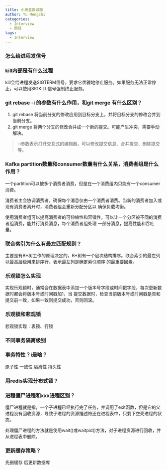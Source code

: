 ```yaml
---
title: 小黑盒面试题
author: Yu Mengchi
categories:
  - Interview
  - 面经
tags:
  - Interview
---
```

  
### 怎么给进程发信号

### kill内部是有什么过程
kill会给进程发送SIGTERM信号，要求它优雅地停止服务。如果服务无法正常停止，可以使用SIGKILL信号强制终止服务。
### git rebase -i 的参数有什么作用，和git merge 有什么区别？
1. git rebase 将当前分支的修改应用到目标分支上，并将目标分支的修改合并到当前分支。
2. git merge 将两个分支的修改合并成一个新的提交。可能产生冲突，需要手动解决。

> -i参数表示打开交互式的编辑器，可以修改提交信息、合并提交、删除提交等。

### Kafka partition数量和consumer数量有什么关系，消费者组是什么作用？

一个partition可以被多个消费者消费，但是在一个消费组内只能有一个consumer消费。

消费者主会协调消费者，确保每个消息仅由一个消费者消费。当新的消费者加入或现有消费者离开时，消费者组会重新分配分区以
确保负载均衡。

使用消费者组可以提高消费者的可伸缩性和容错性。可以让一个分区被不同的消费者组消费，能并行消费消息，每个消费者组处理
一部分消息，提高性能和吞吐量。



### 联合索引为什么有最左匹配规则？
主要是有B+树工作的原理决定的，B+树有一个层次结构排序。联合索引的最左列以最高层级用来排序行。表示最左列是确定索引顺序
的最重要因素。

### 乐观锁怎么实现
实现乐观锁时，通常会在数据表中添加一个版本号字段或时间戳字段，每次更新数据时都会将版本号或时间戳加1，当
提交数据时，检查当前版本号或时间戳是否和提交前一致，如果一致则提交成功，否则回滚。
### 乐观锁和悲观锁
悲观锁实现：表锁、行锁

### 不同事务隔离级别


### 事务特性？i是啥？
原子性
一致性
隔离性
持久性

### 用redis实现分布式锁？


### 进程僵尸进程和xxx进程区别？
僵尸进程就是指，一个子进程已经执行完了任务，并调用了exit函数，但是它的父进程没有回收资源，导致子进程的资源描述符还在进程表中，只剩下空壳进程的状态。

处理僵尸进程的方法就是使用wait()或waitpid()方法，对子进程资源进行回收，并从进程表中删除。

### 更新缓存策略？
先删缓存
后更新数据库


